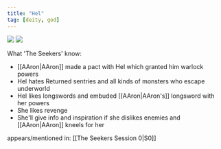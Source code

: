 ```yaml
---
title: "Hel"
tag: [deity, god]
---
```

![ ](helwinter.jpg)
![ ](helartsty.png)


What 'The Seekers' know: 
- [[AAron|AAron]] made a pact with Hel which granted him warlock powers
- Hel hates Returned sentries and all kinds of monsters who escape underworld
- Hel likes longswords and embuded [[AAron|AAron's]] longsword with her powers
- She likes revenge
- She'll give info and inspiration if she dislikes enemies and [[AAron|AAron]] kneels for her

appears/mentioned in: 
[[The Seekers Session 0|S0]]
